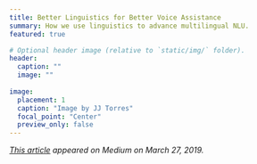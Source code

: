 ```yaml
---
title: Better Linguistics for Better Voice Assistance
summary: How we use linguistics to advance multilingual NLU.
featured: true

# Optional header image (relative to `static/img/` folder).
header:
  caption: ""
  image: ""
  
image:
  placement: 1
  caption: "Image by JJ Torres"
  focal_point: "Center"
  preview_only: false
---
```


_[This article](https://medium.com/mosaix/better-linguistics-for-better-voice-assistance-db1402dccb58) appeared on Medium on March 27, 2019._
